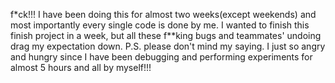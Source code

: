 f*ck!!! I have been doing this for almost two weeks(except weekends) and most importantly every single code is done by me. I wanted to finish this finish project in a week, but all these f**king bugs and teammates' undoing drag my expectation down.
P.S. please don't mind my saying. I just so angry and hungry since I have been debugging and performing experiments for almost 5 hours and all by myself!!!
